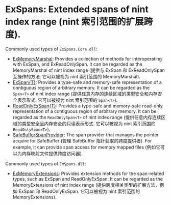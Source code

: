 # ExSpans: Extended spans of nint index range (nint 索引范围的扩展跨度).

Commonly used types of `ExSpans.Core.dll`:

- [ExMemoryMarshal](Zyl.ExSpans.ExMemoryMarshal.yml): Provides a collection of methods for interoperating with ExSpan, and ExReadOnlySpan. It can be regarded as the MemoryMarshal of nint index range (提供与 ExSpan 和 ExReadOnlySpan 互操作的方法. 它可以被视为 nint 索引范围的 MemoryMarshal).
- [ExSpan{T}](Zyl.ExSpans.ExSpan-1.yml): Provides a type-safe and memory-safe representation of a contiguous region of arbitrary memory. It can be regarded as the `Span<T>` of nint index range (提供任意内存的连续区域的类型安全和内存安全表示形式. 它可以被视为 nint 索引范围的 `Span<T>`).
- [ReadOnlyExSpan{T}](Zyl.ExSpans.ReadOnlyExSpan-1.yml): Provides a type-safe and memory-safe read-only representation of a contiguous region of arbitrary memory. It can be regarded as the `ReadOnlySpan<T>` of nint index range (提供任意内存连续区域的类型安全且内存安全的只读表示形式. 它可以被视为 nint 索引范围的 `ReadOnlySpan<T>`).
- [SafeBufferSpanProvider](Zyl.ExSpans.SafeBufferSpanProvider.yml): The span provider that manages the pointer acquire for SafeBuffer (管理 SafeBuffer 指针获取的跨度提供者). For example, it can provide span access for memory mapped files (例如它可以为内存映射文件提供跨度访问器).

Commonly used types of `ExSpans.dll`:

- [ExMemoryExtensions](Zyl.ExSpans.ExMemoryExtensions.yml): Provides extension methods for the span-related types, such as ExSpan<T> and ReadOnlyExSpan<T>. It can be regarded as the MemoryExtensions of nint index range (提供跨度相关类型的扩展方法，例如 ExSpan<T> 和 ReadOnlyExSpan<T>. 它可以被视为 nint 索引范围的 MemoryExtensions).
